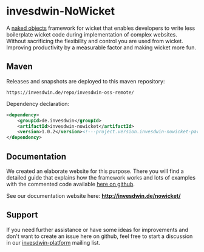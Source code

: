# invesdwin-NoWicket
A [naked objects](https://en.wikipedia.org/wiki/Naked_objects) framework for wicket that enables developers to write less boilerplate wicket code during implementation of complex websites. Without sacrificing the flexibility and control you are used from wicket. Improving productivity by a measurable factor and making wicket more fun.

## Maven

Releases and snapshots are deployed to this maven repository:
```
https://invesdwin.de/repo/invesdwin-oss-remote/
```

Dependency declaration:
```xml
<dependency>
	<groupId>de.invesdwin</groupId>
	<artifactId>invesdwin-nowicket</artifactId>
	<version>1.0.2</version><!---project.version.invesdwin-nowicket-parent-->
</dependency>
```
## Documentation

We created an elaborate website for this purpose. There you will find a detailed guide that explains how the framework works and lots of examples with the commented code available [here on github](https://github.com/subes/invesdwin-nowicket/tree/master/invesdwin-nowicket-examples). 

See our documentation website here: **http://invesdwin.de/nowicket/**

## Support

If you need further assistance or have some ideas for improvements and don't want to create an issue here on github, feel free to start a discussion in our [invesdwin-platform](https://groups.google.com/forum/#!forum/invesdwin-platform) mailing list.

